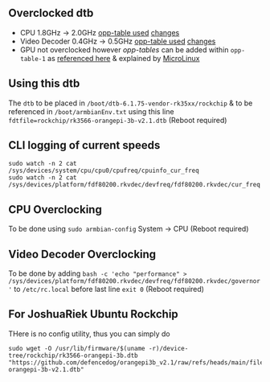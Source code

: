 ## Overclocked dtb
- CPU 1.8GHz -> 2.0GHz [opp-table used](https://github.com/defencedog/orangepi3b_v2.1/blob/main/files_tools/vendor_Kernel6.1/Overclocked_dtb/rk3566-orangepi-3b-v2.1.dts#L7205) [changes](https://github.com/defencedog/orangepi3b_v2.1/blob/main/files_tools/vendor_Kernel6.1/Overclocked_dtb/rk3566-orangepi-3b-v2.1.dts#L501-L510)
- Video Decoder 0.4GHz -> 0.5GHz [opp-table used](https://github.com/defencedog/orangepi3b_v2.1/blob/main/files_tools/vendor_Kernel6.1/Overclocked_dtb/rk3566-orangepi-3b-v2.1.dts#L7325)
 [changes](https://github.com/defencedog/orangepi3b_v2.1/blob/main/files_tools/vendor_Kernel6.1/Overclocked_dtb/rk3566-orangepi-3b-v2.1.dts#L2131-L2134)
- GPU not overclocked however _opp-tables_ can be added within `opp-table-1` as [referenced here](https://github.com/defencedog/orangepi3b_v2.1/blob/main/files_tools/vendor_Kernel6.1/Overclocked_dtb/rk3566-orangepi-3b-v2.1.dts#L7216)
 & explained by [MicroLinux](https://www.youtube.com/watch?v=8MPGN2bKayE)

## Using this dtb
The `dtb` to be placed in `/boot/dtb-6.1.75-vendor-rk35xx/rockchip` & to be referenced in `/boot/armbianEnv.txt` using this line `fdtfile=rockchip/rk3566-orangepi-3b-v2.1.dtb` (Reboot required)

## CLI logging of current speeds
```
sudo watch -n 2 cat /sys/devices/system/cpu/cpu0/cpufreq/cpuinfo_cur_freq
sudo watch -n 2 cat /sys/devices/platform/fdf80200.rkvdec/devfreq/fdf80200.rkvdec/cur_freq
```
## CPU Overclocking
To be done using `sudo armbian-config` System -> CPU (Reboot required)

## Video Decoder Overclocking
To be done by adding `bash -c 'echo "performance" > /sys/devices/platform/fdf80200.rkvdec/devfreq/fdf80200.rkvdec/governor'` to `/etc/rc.local` before last line `exit 0` (Reboot required)

## For JoshuaRiek Ubuntu Rockchip
THere is no config utility, thus you can simply do
```
sudo wget -O /usr/lib/firmware/$(uname -r)/device-tree/rockchip/rk3566-orangepi-3b.dtb "https://github.com/defencedog/orangepi3b_v2.1/raw/refs/heads/main/files_tools/vendor_Kernel6.1/Overclocked_dtb/rk3566-orangepi-3b-v2.1.dtb"
```
